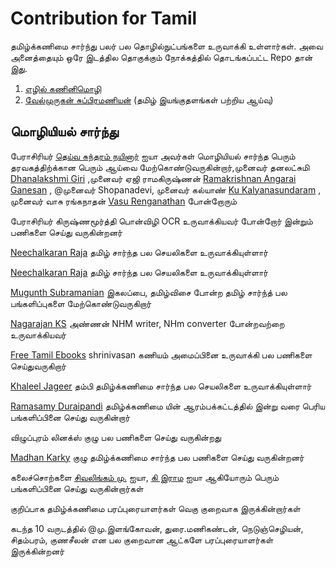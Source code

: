 # Contribution for Tamil
தமிழ்க்கணிமை சார்ந்து பலர் பல தொழில்நுட்பங்களை உருவாக்கி உள்ளார்கள். அவை அனைத்தையும் ஒரே இடத்தில தொகுக்கும் நோக்கத்தில் தொடங்கப்பட்ட Repo தான் இது.

 1. [எழில் கணினிமொழி](https://www.facebook.com/ezhillang)
 2. [வேல்முருகன் சுப்பிரமணியன்](https://www.facebook.com/henavel) (தமிழ் இயங்குதளங்கள் பற்றிய ஆய்வு)

## மொழியியல் சார்ந்து

பேராசிரியர் [தெய்வ சுந்தரம் நயினார்](https://www.facebook.com/deivasundaram.nainar?__cft__[0]=AZUHxZNmkTs5mADYX8z2e4pmO1Jt1SgCBoMg8R3_FNGC9J0Oyas1xgpLHSi0LGzmiNGf5jJfRHuqWnhNH7O86kr7ukUEYpXPUA46arUsfv9cxgWSKYAxDnP71eTVbmYj6kkCQCK8m0DYi56c175NCSeU&__tn__=-]K-R) ஐயா அவர்கள் மொழியியல் சார்ந்த பெரும் தரவகத்திற்க்கான பெரும் ஆய்வை மேற்கொண்டுவருகின்றார்,முனைவர் தனலட்சுமி [Dhanalakshmi Giri](https://www.facebook.com/dhanalakshmi.giri.1?__cft__[0]=AZUHxZNmkTs5mADYX8z2e4pmO1Jt1SgCBoMg8R3_FNGC9J0Oyas1xgpLHSi0LGzmiNGf5jJfRHuqWnhNH7O86kr7ukUEYpXPUA46arUsfv9cxgWSKYAxDnP71eTVbmYj6kkCQCK8m0DYi56c175NCSeU&__tn__=-]K-R) ,முனைவர் ஏஜி ராமகிருஷ்ணன் [Ramakrishnan Angarai Ganesan](https://www.facebook.com/ramakrishnan.angaraiganesan?__cft__[0]=AZUHxZNmkTs5mADYX8z2e4pmO1Jt1SgCBoMg8R3_FNGC9J0Oyas1xgpLHSi0LGzmiNGf5jJfRHuqWnhNH7O86kr7ukUEYpXPUA46arUsfv9cxgWSKYAxDnP71eTVbmYj6kkCQCK8m0DYi56c175NCSeU&__tn__=-]K-R) , @முனைவர் Shopanadevi, முனைவர் கல்யாண் [Ku Kalyanasundaram](https://www.facebook.com/ku.kalyanasundaram?__cft__[0]=AZUHxZNmkTs5mADYX8z2e4pmO1Jt1SgCBoMg8R3_FNGC9J0Oyas1xgpLHSi0LGzmiNGf5jJfRHuqWnhNH7O86kr7ukUEYpXPUA46arUsfv9cxgWSKYAxDnP71eTVbmYj6kkCQCK8m0DYi56c175NCSeU&__tn__=-]K-R) , முனைவர் வாசு ரங்கநாதன் [Vasu Renganathan](https://www.facebook.com/vasu.renganathan?__cft__[0]=AZUHxZNmkTs5mADYX8z2e4pmO1Jt1SgCBoMg8R3_FNGC9J0Oyas1xgpLHSi0LGzmiNGf5jJfRHuqWnhNH7O86kr7ukUEYpXPUA46arUsfv9cxgWSKYAxDnP71eTVbmYj6kkCQCK8m0DYi56c175NCSeU&__tn__=-]K-R) போன்றோரும்

பேராசிரியர் கிருஷ்ணமூர்த்தி பொன்விழி OCR உருவாக்கியவர் போன்றோர் இன்றும் பணிகளை செய்து வருகின்றனர்

[Neechalkaran Raja](https://www.facebook.com/neechalkaran?__cft__[0]=AZUHxZNmkTs5mADYX8z2e4pmO1Jt1SgCBoMg8R3_FNGC9J0Oyas1xgpLHSi0LGzmiNGf5jJfRHuqWnhNH7O86kr7ukUEYpXPUA46arUsfv9cxgWSKYAxDnP71eTVbmYj6kkCQCK8m0DYi56c175NCSeU&__tn__=-]K-R) தமிழ் சார்ந்த பல செயலிகளை உருவாக்கியுள்ளார்

[Neechalkaran Raja](https://www.facebook.com/neechalkaran?__cft__[0]=AZUHxZNmkTs5mADYX8z2e4pmO1Jt1SgCBoMg8R3_FNGC9J0Oyas1xgpLHSi0LGzmiNGf5jJfRHuqWnhNH7O86kr7ukUEYpXPUA46arUsfv9cxgWSKYAxDnP71eTVbmYj6kkCQCK8m0DYi56c175NCSeU&__tn__=-]K-R) தமிழ் சார்ந்த பல செயலிகளை உருவாக்கியுள்ளார்

[Mugunth Subramanian](https://www.facebook.com/mugunth.subramanian?__cft__[0]=AZUHxZNmkTs5mADYX8z2e4pmO1Jt1SgCBoMg8R3_FNGC9J0Oyas1xgpLHSi0LGzmiNGf5jJfRHuqWnhNH7O86kr7ukUEYpXPUA46arUsfv9cxgWSKYAxDnP71eTVbmYj6kkCQCK8m0DYi56c175NCSeU&__tn__=-]K-R) இகலப்பை, தமிழ்விசை போன்ற தமிழ் சார்ந்த் பல பங்களிப்புகளை மேற்கொண்டுவருகிறார்

[Nagarajan KS](https://www.facebook.com/mrnags?__cft__[0]=AZUHxZNmkTs5mADYX8z2e4pmO1Jt1SgCBoMg8R3_FNGC9J0Oyas1xgpLHSi0LGzmiNGf5jJfRHuqWnhNH7O86kr7ukUEYpXPUA46arUsfv9cxgWSKYAxDnP71eTVbmYj6kkCQCK8m0DYi56c175NCSeU&__tn__=-]K-R) அண்ணன் NHM writer, NHm converter போன்றவற்றை உருவாக்கியவர்

[Free Tamil Ebooks](https://www.facebook.com/FreeTamilEbooks/?__cft__[0]=AZUHxZNmkTs5mADYX8z2e4pmO1Jt1SgCBoMg8R3_FNGC9J0Oyas1xgpLHSi0LGzmiNGf5jJfRHuqWnhNH7O86kr7ukUEYpXPUA46arUsfv9cxgWSKYAxDnP71eTVbmYj6kkCQCK8m0DYi56c175NCSeU&__tn__=kK-R) shrinivasan கணியம் அமைப்பினை உருவாக்கி பல பணிகளை செய்துவருகிறார்

[Khaleel Jageer](https://www.facebook.com/syed.khaleel1?__cft__[0]=AZUHxZNmkTs5mADYX8z2e4pmO1Jt1SgCBoMg8R3_FNGC9J0Oyas1xgpLHSi0LGzmiNGf5jJfRHuqWnhNH7O86kr7ukUEYpXPUA46arUsfv9cxgWSKYAxDnP71eTVbmYj6kkCQCK8m0DYi56c175NCSeU&__tn__=-]K-R) தம்பி தமிழ்க்கணிமை சார்ந்த பல செயலிகளை உருவாக்கியுள்ளார்

[Ramasamy Duraipandi](https://www.facebook.com/profile.php?id=100001035140284&__cft__[0]=AZUHxZNmkTs5mADYX8z2e4pmO1Jt1SgCBoMg8R3_FNGC9J0Oyas1xgpLHSi0LGzmiNGf5jJfRHuqWnhNH7O86kr7ukUEYpXPUA46arUsfv9cxgWSKYAxDnP71eTVbmYj6kkCQCK8m0DYi56c175NCSeU&__tn__=-]K-R) தமிழ்க்கணிமை யின் ஆரம்பக்கட்டத்தில் இன்று வரை பெரிய பங்களிப்பினை செய்து வருகின்றார்

விழுப்புரம் லினக்ஸ் குழு பல பணிகளை செய்து வருகின்றது

[Madhan Karky](https://www.facebook.com/Madhankarky?__cft__[0]=AZUHxZNmkTs5mADYX8z2e4pmO1Jt1SgCBoMg8R3_FNGC9J0Oyas1xgpLHSi0LGzmiNGf5jJfRHuqWnhNH7O86kr7ukUEYpXPUA46arUsfv9cxgWSKYAxDnP71eTVbmYj6kkCQCK8m0DYi56c175NCSeU&__tn__=-]K-R) குழு தமிழ்க்கணிமை சார்ந்த பல பணிகளை செய்து வருகின்றனர்

கலைச்சொற்களை [சிவலிங்கம் மு.](https://www.facebook.com/musivalingam?__cft__[0]=AZUHxZNmkTs5mADYX8z2e4pmO1Jt1SgCBoMg8R3_FNGC9J0Oyas1xgpLHSi0LGzmiNGf5jJfRHuqWnhNH7O86kr7ukUEYpXPUA46arUsfv9cxgWSKYAxDnP71eTVbmYj6kkCQCK8m0DYi56c175NCSeU&__tn__=-]K-R) ஐயா, [கி இராம](https://www.facebook.com/krishnan.ramasamy.31?__cft__[0]=AZUHxZNmkTs5mADYX8z2e4pmO1Jt1SgCBoMg8R3_FNGC9J0Oyas1xgpLHSi0LGzmiNGf5jJfRHuqWnhNH7O86kr7ukUEYpXPUA46arUsfv9cxgWSKYAxDnP71eTVbmYj6kkCQCK8m0DYi56c175NCSeU&__tn__=-]K-R) ஐயா ஆகியோரும் பெரும் பங்களிப்பினை செய்து வருகின்றார்கள்

குறிப்பாக தமிழ்க்கணிமை பரப்புரையாளர்கள் வெகு குறைவாக இருக்கின்றார்கள்

கடந்த 10 வருடத்தில் @மு.இளங்கோவன், துரை.மணிகண்டன், நெடுஞ்செழியன், சிதம்பரம், குணசீலன் என பல குறைவான ஆட்களே பரப்புரையாளர்கள் இருக்கின்றனர்
